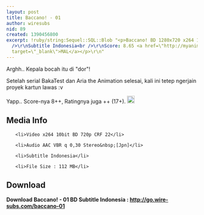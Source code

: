 ```yaml
---
layout: post
title: Baccano! - 01
author: wiresubs
nid: 89
created: 1390456800
excerpt: !ruby/string:Sequel::SQL::Blob "<p>Baccano! BD 1280x720 x264 10bit AAC<br
  />\r\nSubtitle Indonesia<br />\r\nScore: 8.65 <a href=\"http://myanimelist.net/anime/2251/Baccano!\"
  target=\"_blank\">MAL</a></p>\r\n"
---
```

<p class="rtecenter">Arghh.. Kepala bocah itu di "dor"!</p>

<p>Setelah serial BakaTest dan Aria the Animation selesai, kali ini tetep ngerjain proyek kartun lawas :v<br />
Yapp.. Score-nya 8++, Ratingnya juga ++ (17+). <img alt="laugh" src="http://portal.wire-subs.com/sites/all/modules/ckeditor/ckeditor/plugins/smiley/images/teeth_smile.gif" style="height:20px; width:20px" title="laugh" /></p>

<h2>Media Info</h2>

<ul>
	<li>Video x264 10bit BD 720p CRF 22</li>
	<li>Audio AAC VBR q 0,30 Stereo&nbsp;[Jpn]</li>
	<li>Subtitle Indonesia</li>
	<li>File Size : 112 MB</li>
</ul>

<h2>Download</h2>

<p><strong>Download Baccano! - 01 BD Subtitle&nbsp;Indonesia&nbsp;: <a href="http://go.wire-subs.com/baccano-01" target="_blank">http://go.wire-subs.com/baccano-01</a></strong></p>
